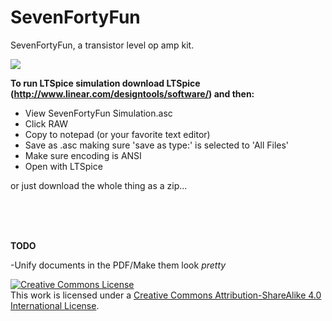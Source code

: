 SevenFortyFun
=============

SevenFortyFun, a transistor level op amp kit.

<img src="https://d2isyty7gbnm74.cloudfront.net/unsafe/276x276/square-production.s3.amazonaws.com/files/15bd0d0352ecbeb635dc87a63bf17537/original.jpeg">

<b>To run LTSpice simulation download LTSpice (http://www.linear.com/designtools/software/) and then:</b>

  - View SevenFortyFun Simulation.asc
  - Click RAW
  - Copy to notepad (or your favorite text editor)
  - Save as .asc making sure 'save as type:' is selected to 'All Files'
  - Make sure encoding is ANSI
  - Open with LTSpice
  
or just download the whole thing as a zip...

<br>
<br>
<br>

<b>TODO</b>

  -Unify documents in the PDF/Make them look <i>pretty</i>

<a rel="license" href="http://creativecommons.org/licenses/by-sa/4.0/"><img alt="Creative Commons License" style="border-width:0" src="https://i.creativecommons.org/l/by-sa/4.0/88x31.png" /></a><br />This work is licensed under a <a rel="license" href="http://creativecommons.org/licenses/by-sa/4.0/">Creative Commons Attribution-ShareAlike 4.0 International License</a>.
